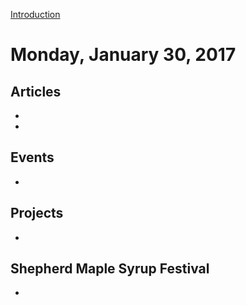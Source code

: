 [Introduction](https://www.gitbook.com/book/shepherdjrn/tsj-02192017/edit#)

# Monday, January 30, 2017

## Articles

* 
* 
## Events

* 
## Projects

* 
## Shepherd Maple Syrup Festival

* 


